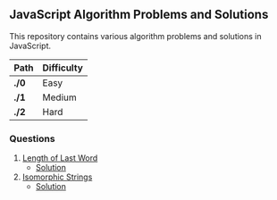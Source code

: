 ## JavaScript Algorithm Problems and Solutions

This repository contains various algorithm problems and solutions in JavaScript.

|   Path     | Difficulty |
|   -------- | ------- |
|   **./0**  | Easy    |
|   **./1**  | Medium  |
|   **./2**  | Hard    |

### Questions

1. [Length of Last Word](./0/length-of-last-word)
   - [Solution](./0/length-of-last-word/solution.js)
2. [Isomorphic Strings](./0/isomorphic-strings)
   - [Solution](./0/isomorphic-strings/solution.js)

